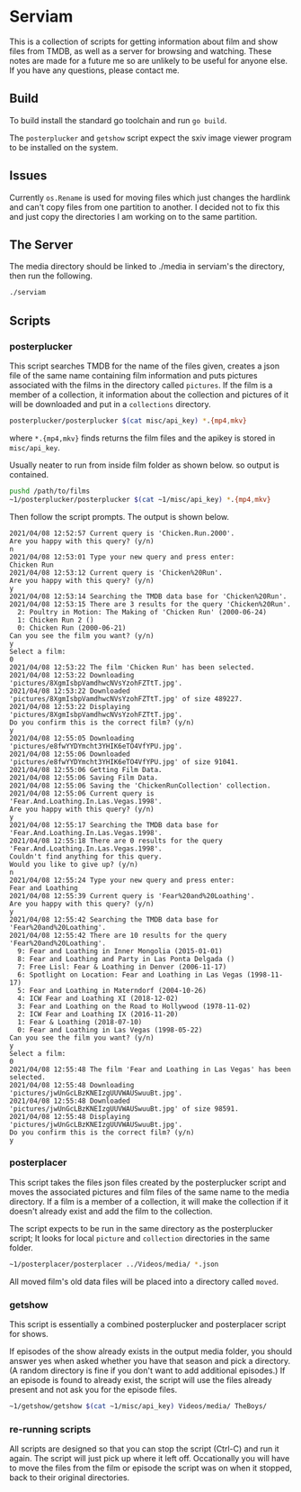 # Serviam

This is a collection of scripts for getting information about film and show files from TMDB,
as well as a server for browsing and watching. These notes are made for a future me so are unlikely to be useful for anyone else. If you have any questions, please contact me.

## Build

To build install the standard go toolchain and run `go build`.

The `posterplucker` and `getshow` script expect the sxiv image viewer program
to be installed on the system.

## Issues

Currently `os.Rename` is used for moving files which just changes the hardlink and can't copy files from one partition to another. I decided not to fix this and just copy the directories I am working on to the same partition.

## The Server

The media directory should be linked to ./media in serviam's the directory,
then run the following.

```bash
./serviam
```

## Scripts

### posterplucker

This script searches TMDB for the name of the files given,
creates a json file of the same name containing film information
and puts pictures associated with the films
in the directory called `pictures`.
If the film is a member of a collection,
it information about the collection and pictures of it will be downloaded
and put in a `collections` directory.

```bash
posterplucker/posterplucker $(cat misc/api_key) *.{mp4,mkv}
```

where `*.{mp4,mkv}` finds returns the film files
and the apikey is stored in `misc/api_key`.


Usually neater to run from inside film folder as shown below.
so output is contained.

```bash
pushd /path/to/films
~1/posterplucker/posterplucker $(cat ~1/misc/api_key) *.{mp4,mkv}
```

Then follow the script prompts. The output is shown below.

```
2021/04/08 12:52:57 Current query is 'Chicken.Run.2000'.
Are you happy with this query? (y/n)
n
2021/04/08 12:53:01 Type your new query and press enter:
Chicken Run
2021/04/08 12:53:12 Current query is 'Chicken%20Run'.
Are you happy with this query? (y/n)
y
2021/04/08 12:53:14 Searching the TMDB data base for 'Chicken%20Run'.
2021/04/08 12:53:15 There are 3 results for the query 'Chicken%20Run'.
  2: Poultry in Motion: The Making of 'Chicken Run' (2000-06-24)
  1: Chicken Run 2 ()
  0: Chicken Run (2000-06-21)
Can you see the film you want? (y/n)
y
Select a film:
0
2021/04/08 12:53:22 The film 'Chicken Run' has been selected.
2021/04/08 12:53:22 Downloading 'pictures/8XgmIsbpVamdhwcNVsYzohFZTtT.jpg'.
2021/04/08 12:53:22 Downloaded 'pictures/8XgmIsbpVamdhwcNVsYzohFZTtT.jpg' of size 489227.
2021/04/08 12:53:22 Displaying 'pictures/8XgmIsbpVamdhwcNVsYzohFZTtT.jpg'.
Do you confirm this is the correct film? (y/n)
y
2021/04/08 12:55:05 Downloading 'pictures/e8fwYYDYmcht3YHIK6eTO4VfYPU.jpg'.
2021/04/08 12:55:06 Downloaded 'pictures/e8fwYYDYmcht3YHIK6eTO4VfYPU.jpg' of size 91041.
2021/04/08 12:55:06 Getting Film Data.
2021/04/08 12:55:06 Saving Film Data.
2021/04/08 12:55:06 Saving the 'ChickenRunCollection' collection.
2021/04/08 12:55:06 Current query is 'Fear.And.Loathing.In.Las.Vegas.1998'.
Are you happy with this query? (y/n)
y
2021/04/08 12:55:17 Searching the TMDB data base for 'Fear.And.Loathing.In.Las.Vegas.1998'.
2021/04/08 12:55:18 There are 0 results for the query 'Fear.And.Loathing.In.Las.Vegas.1998'.
Couldn't find anything for this query.
Would you like to give up? (y/n)
n
2021/04/08 12:55:24 Type your new query and press enter:
Fear and Loathing
2021/04/08 12:55:39 Current query is 'Fear%20and%20Loathing'.
Are you happy with this query? (y/n)
y
2021/04/08 12:55:42 Searching the TMDB data base for 'Fear%20and%20Loathing'.
2021/04/08 12:55:42 There are 10 results for the query 'Fear%20and%20Loathing'.
  9: Fear and Loathing in Inner Mongolia (2015-01-01)
  8: Fear and Loathing and Party in Las Ponta Delgada ()
  7: Free Lisl: Fear & Loathing in Denver (2006-11-17)
  6: Spotlight on Location: Fear and Loathing in Las Vegas (1998-11-17)
  5: Fear and Loathing in Materndorf (2004-10-26)
  4: ICW Fear and Loathing XI (2018-12-02)
  3: Fear and Loathing on the Road to Hollywood (1978-11-02)
  2: ICW Fear and Loathing IX (2016-11-20)
  1: Fear & Loathing (2018-07-10)
  0: Fear and Loathing in Las Vegas (1998-05-22)
Can you see the film you want? (y/n)
y
Select a film:
0
2021/04/08 12:55:48 The film 'Fear and Loathing in Las Vegas' has been selected.
2021/04/08 12:55:48 Downloading 'pictures/jwUnGcLBzKNEIzgUUVWAUSwuuBt.jpg'.
2021/04/08 12:55:48 Downloaded 'pictures/jwUnGcLBzKNEIzgUUVWAUSwuuBt.jpg' of size 98591.
2021/04/08 12:55:48 Displaying 'pictures/jwUnGcLBzKNEIzgUUVWAUSwuuBt.jpg'.
Do you confirm this is the correct film? (y/n)
y
```


### posterplacer

This script takes the files json files created by the posterplucker script
and moves the associated pictures and film files of the same name
to the media directory. If a film is a member of a collection,
it will make the collection if it doesn't already exist
and add the film to the collection.

The script expects to be run in the same directory
as the posterplucker script;
It looks for local `picture` and `collection` directories in the same folder.

```bash
~1/posterplacer/posterplacer ../Videos/media/ *.json
```

All moved film's old data files will be placed into a directory called `moved`.

### getshow

This script is essentially a combined posterplucker and posterplacer script for shows.

If episodes of the show already exists in the output media folder,
you should answer yes when asked whether you have that season
and pick a directory.
(A random directory is fine if you don't want to add additional episodes.)
If an episode is found to already exist,
the script will use the files already present
and not ask you for the episode files.

```bash
~1/getshow/getshow $(cat ~1/misc/api_key) Videos/media/ TheBoys/
```


### re-running scripts

All scripts are designed so that you can stop the script (Ctrl-C)
and run it again. The script will just pick up where it left off.
Occationally you will have to move the files from the film or episode
the script was on when it stopped, back to their original directories.

